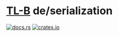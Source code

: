 # [TL-B](https://docs.ton.org/develop/data-formats/tl-b-language) **de**/**ser**ialization
[![docs.rs](https://img.shields.io/docsrs/tlb)](https://docs.rs/tlb/latest/tlb)
[![crates.io](https://img.shields.io/crates/v/tlb)](https://crates.io/crates/tlb)
